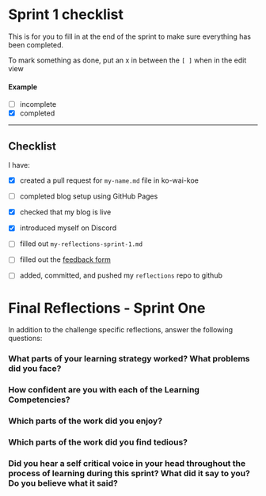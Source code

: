 # Sprint 1 checklist

This is for you to fill in at the end of the sprint to make sure everything has been completed.

To mark something as done, put an x in between the `[ ]` when in the edit view

#### Example
- [ ] incomplete
- [x] completed

---

## Checklist
I have:
- [x] created a pull request for `my-name.md` file in ko-wai-koe
- [ ] completed blog setup using GitHub Pages 
- [x] checked that my blog is live
- [x] introduced myself on Discord
- [ ] filled out `my-reflections-sprint-1.md`
- [ ] filled out the [feedback form](https://student-handbook.devacademy.life/foundations/resources/feedback)
- [ ] added, committed, and pushed my `reflections` repo to github


# Final Reflections - Sprint One 

In addition to the challenge specific reflections, answer the following questions:

### What parts of your learning strategy worked? What problems did you face?



### How confident are you with each of the Learning Competencies?



### Which parts of the work did you enjoy?



### Which parts of the work did you find tedious?



### Did you hear a self critical voice in your head throughout the process of learning during this sprint? What did it say to you? Do you believe what it said?


